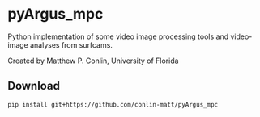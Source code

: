 # pyArgus_mpc
Python implementation of some video image processing tools and video-image analyses from surfcams.

Created by Matthew P. Conlin, University of Florida

## Download ##
```bash
pip install git+https://github.com/conlin-matt/pyArgus_mpc
